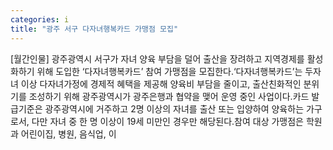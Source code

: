 ```yaml
---
categories: i
title: "광주 서구 다자녀행복카드 가맹점 모집"
---
```

[월간인물] 광주광역시 서구가 자녀 양육 부담을 덜어 출산을 장려하고 지역경제를 활성화하기 위해 도입한 ‘다자녀행복카드’ 참여 가맹점을 모집한다.‘다자녀행복카드’는 두자녀 이상 다자녀가정에 경제적 혜택을 제공해 양육비 부담을 줄이고, 출산친화적인 분위기를 조성하기 위해 광주광역시가 광주은행과 협약을 맺어 운영 중인 사업이다.카드 발급기준은 광주광역시에 거주하고 2명 이상의 자녀를 출산 또는 입양하여 양육하는 가구로서, 다만 자녀 중 한 명 이상이 19세 미만인 경우만 해당된다.참여 대상 가맹점은 학원과 어린이집, 병원, 음식업, 이